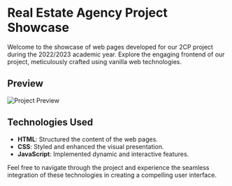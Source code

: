 # Real Estate Agency Project Showcase

Welcome to the showcase of web pages developed for our 2CP project during the 2022/2023 academic year. Explore the engaging frontend of our project, meticulously crafted using vanilla web technologies.

## Preview

![Project Preview](images/image.jpg)

## Technologies Used

- **HTML**: Structured the content of the web pages.
- **CSS**: Styled and enhanced the visual presentation.
- **JavaScript**: Implemented dynamic and interactive features.

Feel free to navigate through the project and experience the seamless integration of these technologies in creating a compelling user interface.
